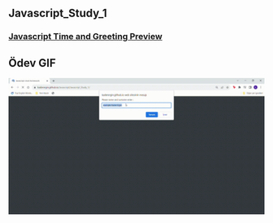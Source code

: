 ## Javascript_Study_1
### [Javascript Time and Greeting Preview](https://kaderergin.github.io/Javascript/Javascript_Study_1/)
## Ödev GIF
![Javascript Time and Greeting](https://github.com/KaderErgin/Javascript/blob/master/Javascript_Study_1/img/Javascript-clock-study.gif)
